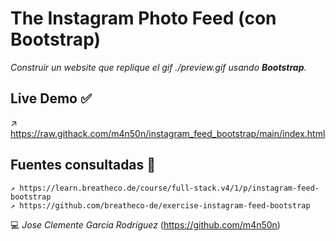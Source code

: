 # The Instagram Photo Feed (con Bootstrap)

_Construir un website que replique el gif *./preview.gif* usando **Bootstrap**._

## Live Demo ✅
↗ https://raw.githack.com/m4n50n/instagram_feed_bootstrap/main/index.html<br>

## Fuentes consultadas 📌

```text
↗ https://learn.breatheco.de/course/full-stack.v4/1/p/instagram-feed-bootstrap
↗ https://github.com/breatheco-de/exercise-instagram-feed-bootstrap
```

💻 _Jose Clemente García Rodríguez_ (https://github.com/m4n50n)

